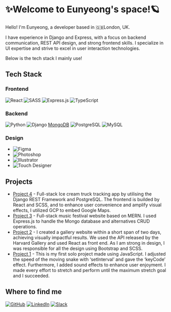 # ✨Welcome to Eunyeong's space!🪐

Hello! I'm Eunyeong, a developer based in 🇬🇧London, UK. 

I have experience in Django and Express, with a focus on backend communication, REST API design, and strong frontend skills. 
I specialize in UI expertise and strive to excel in user interaction technologies.

Below is the tech stack I mainly use!

## Tech Stack

### Frontend
![React](https://img.shields.io/badge/-React-61DAFB?logo=react&logoColor=white&style=for-the-badge) ![SASS](https://img.shields.io/badge/-SASS-CC6699?logo=sass&logoColor=white&style=for-the-badge) ![Express.js](https://img.shields.io/badge/-Express.js-000000?logo=express&logoColor=white&style=for-the-badge) ![TypeScript](https://img.shields.io/badge/-TypeScript-3178C6?logo=typescript&logoColor=white&style=for-the-badge)

### Backend
![Python](https://img.shields.io/badge/-Python-3776AB?logo=python&logoColor=white&style=for-the-badge)
![Django](https://img.shields.io/badge/-Django-092E20?logo=django&logoColor=white&style=for-the-badge)
[MongoDB](https://img.shields.io/badge/-MongoDB-47A248?logo=mongodb&logoColor=white&style=for-the-badge)
![PostgreSQL](https://img.shields.io/badge/-PostgreSQL-336791?logo=postgresql&logoColor=white&style=for-the-badge)
![MySQL](https://img.shields.io/badge/-MySQL-4479A1?logo=mysql&logoColor=white&style=for-the-badge)

### Design
- ![Figma](https://img.shields.io/badge/-Figma-F24E1E?logo=figma&logoColor=white&style=for-the-badge)
- ![Photoshop](https://img.shields.io/badge/-Photoshop-31A8FF?logo=adobephotoshop&logoColor=white&style=for-the-badge)
- ![Illustrator](https://img.shields.io/badge/-Illustrator-FF9A00?logo=adobeillustrator&logoColor=white&style=for-the-badge)
- ![Touch Designer](https://img.shields.io/badge/-Touch%20Designer-000000?logo=touchdesigner&logoColor=white&style=for-the-badge)

## Projects

- [Project 4](https://staycool.herokuapp.com/) - Full-stack Ice cream truck tracking app by utilising the Django REST Framework and PostgreSQL. The frontend is builded by React and SCSS, and to enhance user convenience and amplify visual effects, I utilized GCP to embed Google Maps.
- [Project 3](https://woozu-sounds.herokuapp.com/) - Full-stack music festival website based on MERN. I used Express.js to handle the Mongo database and alternatives CRUD operations.
- [Project 2](https://spacejey-harvard-api.netlify.app) - I created a gallery website within a short span of two days, achieving visually impactful results. We used the API released by the Harvard Gallery and used React as front end. As I am strong in design, I was responsible for all the design using Bootstrap and SCSS.
- [Project 1](https://spacejey.github.io/SEI-PROJECT1/) - This is my first solo project made using JavaScript. I adjusted the speed of the moving snake with ‘setInterval’ and gave the ‘keyCode’ effect. Furthermore, I added sound effects to enhance user enjoyment. I made every effort to stretch and perform until the maximum stretch goal and I succeeded.


## Where to find me

[![GitHub](https://img.shields.io/badge/GitHub-181717.svg?&style=for-the-badge&logo=GitHub&logoColor=white)](https://github.com/spacejey)
[![LinkedIn](https://img.shields.io/badge/LinkedIn-0A66C2.svg?&style=for-the-badge&logo=LinkedIn&logoColor=white)](https://www.linkedin.com/in/eunyeong-jeong-459081175/)
[![Slack](https://img.shields.io/badge/Slack-4A154B.svg?&style=for-the-badge&logo=Slack&logoColor=white)](EunyeongJeong.slack.com)




